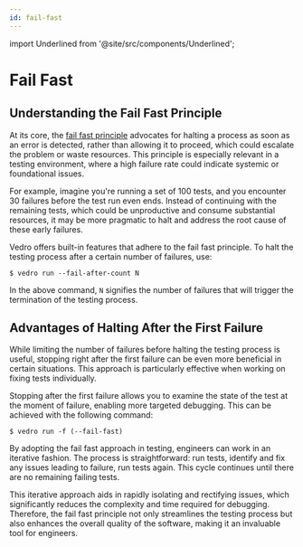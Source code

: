 ```yaml
---
id: fail-fast
---
```


import Underlined from '@site/src/components/Underlined';

# Fail Fast

## Understanding the Fail Fast Principle

At its core, the [fail fast principle](https://enterprisecraftsmanship.com/posts/fail-fast-principle/) advocates for halting a process as soon as an error is detected, rather than allowing it to proceed, which could escalate the problem or waste resources. This principle is especially relevant in a testing environment, where a high failure rate could indicate systemic or foundational issues.

For example, imagine you're running a set of 100 tests, and you encounter <Underlined>30 failures</Underlined> before the test run even ends. Instead of continuing with the remaining tests, which could be unproductive and consume substantial resources, it may be more pragmatic to halt and address the root cause of these early failures.

Vedro offers built-in features that adhere to the fail fast principle. To halt the testing process after a certain number of failures, use:

```shell
$ vedro run --fail-after-count N
```

In the above command, `N` signifies the number of failures that will trigger the termination of the testing process.

## Advantages of Halting After the First Failure

While limiting the number of failures before halting the testing process is useful, stopping right after the first failure can be even more beneficial in certain situations. This approach is particularly effective when working on fixing tests individually.

Stopping after the first failure allows you to examine the state of the test at the moment of failure, enabling more targeted debugging. This can be achieved with the following command:

```shell
$ vedro run -f (--fail-fast)
```

By adopting the fail fast approach in testing, engineers can work in an iterative fashion. The process is straightforward: run tests, identify and fix any issues leading to failure, run tests again. This cycle continues until there are no remaining failing tests.

This iterative approach aids in rapidly isolating and rectifying issues, which significantly reduces the complexity and time required for debugging. Therefore, the fail fast principle not only streamlines the testing process but also enhances the overall quality of the software, making it an invaluable tool for engineers.
